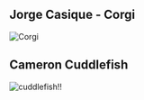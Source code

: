 ## Jorge Casique - Corgi
![Corgi](https://images.pexels.com/photos/5122187/pexels-photo-5122187.jpeg?auto=compress&cs=tinysrgb&dpr=2&h=750&w=1260)

## Cameron Cuddlefish
![cuddlefish!!](https://i.redd.it/786radqkg0m01.jpg)
